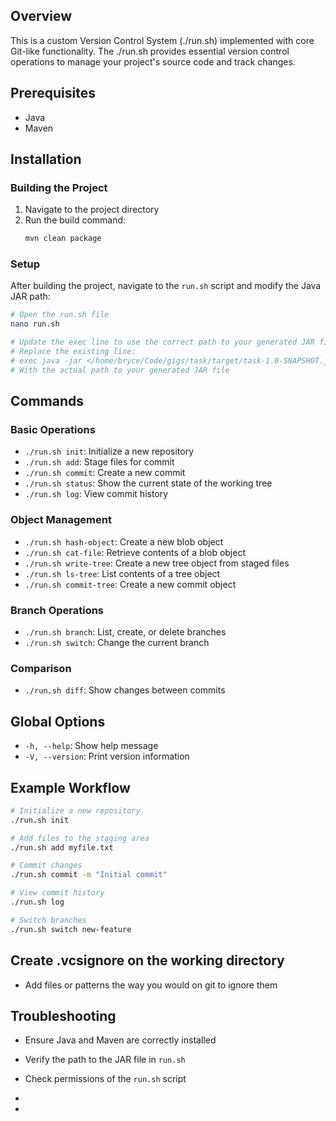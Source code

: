 <!-- # ./run.sh (Version Control System) -->

## Overview

This is a custom Version Control System (./run.sh) implemented with core Git-like functionality. The ./run.sh provides essential version control operations to manage your project's source code and track changes.

## Prerequisites

- Java
- Maven

## Installation

### Building the Project

1. Navigate to the project directory
2. Run the build command:
   ```bash
   mvn clean package
   ```

### Setup

After building the project, navigate to the `run.sh` script and modify the Java JAR path:

```bash
# Open the run.sh file
nano run.sh

# Update the exec line to use the correct path to your generated JAR file
# Replace the existing line:
# exec java -jar </home/bryce/Code/gigs/task/target/task-1.0-SNAPSHOT.jar >"$@"
# With the actual path to your generated JAR file
```

## Commands

### Basic Operations

- `./run.sh init`: Initialize a new repository
- `./run.sh add`: Stage files for commit
- `./run.sh commit`: Create a new commit
- `./run.sh status`: Show the current state of the working tree
- `./run.sh log`: View commit history

### Object Management

- `./run.sh hash-object`: Create a new blob object
- `./run.sh cat-file`: Retrieve contents of a blob object
- `./run.sh write-tree`: Create a new tree object from staged files
- `./run.sh ls-tree`: List contents of a tree object
- `./run.sh commit-tree`: Create a new commit object

### Branch Operations

- `./run.sh branch`: List, create, or delete branches
- `./run.sh switch`: Change the current branch

### Comparison

- `./run.sh diff`: Show changes between commits

## Global Options

- `-h, --help`: Show help message
- `-V, --version`: Print version information

## Example Workflow

```bash
# Initialize a new repository
./run.sh init

# Add files to the staging area
./run.sh add myfile.txt

# Commit changes
./run.sh commit -m "Initial commit"

# View commit history
./run.sh log

# Switch branches
./run.sh switch new-feature
```

## Create .vcsignore on the working directory

- Add files or patterns the way you would on git to ignore them

## Troubleshooting

- Ensure Java and Maven are correctly installed
- Verify the path to the JAR file in `run.sh`
- Check permissions of the `run.sh` script

-
-
